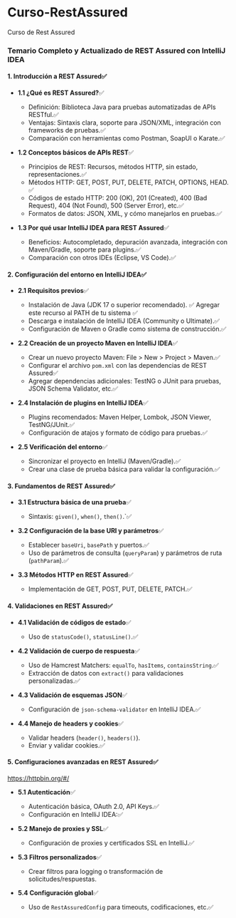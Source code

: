 # Curso-RestAssured
Curso de Rest Assured


### **Temario Completo y Actualizado de REST Assured con IntelliJ IDEA**

#### **1. Introducción a REST Assured**✅
   - **1.1 ¿Qué es REST Assured?**✅
     - Definición: Biblioteca Java para pruebas automatizadas de APIs RESTful.✅
     - Ventajas: Sintaxis clara, soporte para JSON/XML, integración con frameworks de pruebas.✅
     - Comparación con herramientas como Postman, SoapUI o Karate.✅

   - **1.2 Conceptos básicos de APIs REST**✅
     - Principios de REST: Recursos, métodos HTTP, sin estado, representaciones.✅
     - Métodos HTTP: GET, POST, PUT, DELETE, PATCH, OPTIONS, HEAD. ✅
     - Códigos de estado HTTP: 200 (OK), 201 (Created), 400 (Bad Request), 404 (Not Found), 500 (Server Error), etc.✅
     - Formatos de datos: JSON, XML, y cómo manejarlos en pruebas.✅

   - **1.3 Por qué usar IntelliJ IDEA para REST Assured**✅
     - Beneficios: Autocompletado, depuración avanzada, integración con Maven/Gradle, soporte para plugins.✅
     - Comparación con otros IDEs (Eclipse, VS Code).✅

#### **2. Configuración del entorno en IntelliJ IDEA**✅
   - **2.1 Requisitos previos**✅
     - Instalación de Java (JDK 17 o superior recomendado).  ✅
        Agregar este recurso al PATH de tu sistema ✅
     - Descarga e instalación de IntelliJ IDEA (Community o Ultimate).✅
     - Configuración de Maven o Gradle como sistema de construcción.✅

   - **2.2 Creación de un proyecto Maven en IntelliJ IDEA**✅
     - Crear un nuevo proyecto Maven: File > New > Project > Maven.✅
     - Configurar el archivo `pom.xml` con las dependencias de REST Assured✅
     - Agregar dependencias adicionales: TestNG o JUnit para pruebas, JSON Schema Validator, etc.✅

   - **2.4 Instalación de plugins en IntelliJ IDEA**✅
     - Plugins recomendados: Maven Helper, Lombok, JSON Viewer, TestNG/JUnit.✅
     - Configuración de atajos y formato de código para pruebas.✅

   - **2.5 Verificación del entorno**✅
     - Sincronizar el proyecto en IntelliJ (Maven/Gradle).✅
     - Crear una clase de prueba básica para validar la configuración.✅

#### **3. Fundamentos de REST Assured**✅
   - **3.1 Estructura básica de una prueba**✅
     - Sintaxis: `given()`, `when()`, `then()`.`✅

   - **3.2 Configuración de la base URI y parámetros**✅
     - Establecer `baseUri`, `basePath` y puertos.✅
     - Uso de parámetros de consulta (`queryParam`) y parámetros de ruta (`pathParam`).✅

   - **3.3 Métodos HTTP en REST Assured**✅
     - Implementación de GET, POST, PUT, DELETE, PATCH.✅

#### **4. Validaciones en REST Assured**✅
   - **4.1 Validación de códigos de estado**✅
     - Uso de `statusCode()`, `statusLine()`.✅

   - **4.2 Validación de cuerpo de respuesta**✅
     - Uso de Hamcrest Matchers: `equalTo`, `hasItems`, `containsString`.✅
     - Extracción de datos con `extract()` para validaciones personalizadas.✅

   - **4.3 Validación de esquemas JSON**✅
     - Configuración de `json-schema-validator` en IntelliJ IDEA.✅

   - **4.4 Manejo de headers y cookies**✅
     - Validar headers (`header()`, `headers()`).
     - Enviar y validar cookies.✅

#### **5. Configuraciones avanzadas en REST Assured**✅
  https://httpbin.org/#/
   - **5.1 Autenticación**✅
     - Autenticación básica, OAuth 2.0, API Keys.✅
     - Configuración en IntelliJ IDEA:✅

   - **5.2 Manejo de proxies y SSL**✅
     - Configuración de proxies y certificados SSL en IntelliJ.✅

   - **5.3 Filtros personalizados**✅
     - Crear filtros para logging o transformación de solicitudes/respuestas.

   - **5.4 Configuración global**✅
     - Uso de `RestAssuredConfig` para timeouts, codificaciones, etc.✅



